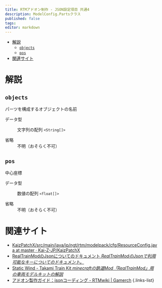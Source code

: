 ```yaml
---
title: RTMアドオン制作 - JSON設定項目 共通4
description: ModelConfig.Partsクラス
published: false
tags: 
editor: markdown
---
```


<nav>

- [解説](#解説)
  - [`objects`](#objects)
  - [`pos`](#pos)
- [関連サイト](#関連サイト)
</nav>

# 解説
<section>

## `objects`
パーツを構成するオブジェクトの名前
<dl>
<dt>データ型</dt>
<dd>

文字列の配列 `<String[]>`
</dd>
<dt>省略</dt>
<dd>不明（おそらく不可）</dd>     
</dl>
</section>

<section>

## `pos`
中心座標
<dl>
<dt>データ型</dt>
<dd>

数値の配列 `<float[]>`
</dd>
<dt>省略</dt>
<dd>不明（おそらく不可）</dd>     
</dl>
</section>

# 関連サイト
- [KaizPatchX/src/main/java/jp/ngt/rtm/modelpack/cfg/ResourceConfig.java at master · Kai-Z-JP/KaizPatchX](https://github.com/Kai-Z-JP/KaizPatchX/blob/master/src/main/java/jp/ngt/rtm/modelpack/cfg/ResourceConfig.java)
- [RealTrainModのJsonについてのドキュメント *RealTrainModのJsonで利用可能なキーについてのドキュメント。*](https://akikawaken.github.io/RTM/Docs/json.html)
- [Static Wind - Takami Train Kit *minecraftの鉄道Mod「RealTrainMod」用の車両モデルキットの解説*](https://staticwind.soragoto.net/rtm/tkmtk/#setup_json)
- [アドオン製作ガイド：jsonコーディング - RTMwiki | Gamerch](https://gamerch.com/realtrainmod/677483)
{.links-list}